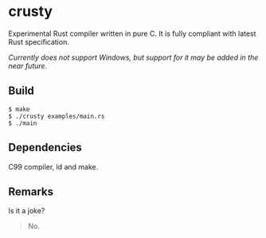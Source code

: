 # crusty
Experimental Rust compiler written in pure C. It is fully compliant with latest
Rust specification.

_Currently does not support Windows, but support for it may be added in the
near future._


## Build

```console
$ make
$ ./crusty examples/main.rs
$ ./main
```

## Dependencies
C99 compiler, ld and make.

## Remarks

Is it a joke?
> No.
